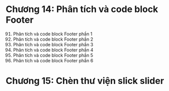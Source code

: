 # Chương 14: Phân tích và code block Footer
91. Phân tích và code block Footer phần 1
92. Phân tích và code block Footer phần 2
93. Phân tích và code block Footer phần 3
94. Phân tích và code block Footer phần 4
95. Phân tích và code block Footer phần 5
96. Phân tích và code block Footer phần 6
# Chương 15: Chèn thư viện slick slider
